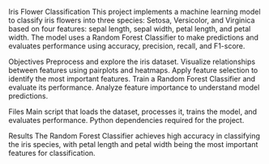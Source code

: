 Iris Flower Classification
This project implements a machine learning model to classify iris flowers into three species: Setosa, Versicolor, and Virginica based on four features: sepal length, sepal width, petal length, and petal width. 
The model uses a Random Forest Classifier to make predictions and evaluates performance using accuracy, precision, recall, and F1-score.

Objectives
Preprocess and explore the iris dataset.
Visualize relationships between features using pairplots and heatmaps.
Apply feature selection to identify the most important features.
Train a Random Forest Classifier and evaluate its performance.
Analyze feature importance to understand model predictions.

Files
Main script that loads the dataset, processes it, trains the model, and evaluates performance.
Python dependencies required for the project.

Results
The Random Forest Classifier achieves high accuracy in classifying the iris species, with petal length and petal width being the most important features for classification.
